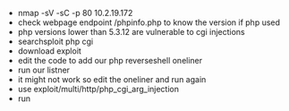
- nmap -sV -sC -p 80 10.2.19.172
- check webpage endpoint /phpinfo.php to know the version if php used
- php versions lower than 5.3.12 are vulnerable to cgi injections
- searchsploit php cgi
- download exploit
- edit the code to add our php reverseshell oneliner 
- run our listner 
- it might not work so edit the oneliner and run again
- use exploit/multi/http/php_cgi_arg_injection
- run

